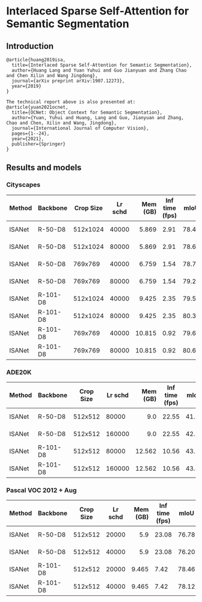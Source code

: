 # Interlaced Sparse Self-Attention for Semantic Segmentation

## Introduction

<!-- [ALGORITHM] -->

```
@article{huang2019isa,
  title={Interlaced Sparse Self-Attention for Semantic Segmentation},
  author={Huang Lang and Yuan Yuhui and Guo Jianyuan and Zhang Chao and Chen Xilin and Wang Jingdong},
  journal={arXiv preprint arXiv:1907.12273},
  year={2019}
}

The technical report above is also presented at:
@article{yuan2021ocnet,
  title={OCNet: Object Context for Semantic Segmentation},
  author={Yuan, Yuhui and Huang, Lang and Guo, Jianyuan and Zhang, Chao and Chen, Xilin and Wang, Jingdong},
  journal={International Journal of Computer Vision},
  pages={1--24},
  year={2021},
  publisher={Springer}
}
```

## Results and models

### Cityscapes

| Method | Backbone | Crop Size | Lr schd | Mem (GB) | Inf time (fps) | mIoU | mIoU(ms+flip) | config |download |
| --------|----------|-----------|-----------|--------:|----------|----------------|------:|--------------:|----------------------------------------------------------------------------------------------------------------------------------------------------------------------------------------------------------------------------------------------------------------------------------------------------------------------------------------------------------------------------------------------------------|
| ISANet | R-50-D8  | 512x1024  |  40000  |  5.869   |  2.91   | 78.49 |   79.44   |[config](https://github.com/open-mmlab/mmsegmentation/blob/master/configs/isanet/isanet_r50-d8_512x1024_40k_cityscapes.py)|[model](https://download.openmmlab.com/mmsegmentation/v0.5/isanet/isanet_r50-d8_512x1024_40k_cityscapes/isanet_r50-d8_512x1024_40k_cityscapes_20210901_054739-981bd763.pth) &#124; [log](https://download.openmmlab.com/mmsegmentation/v0.5/isanet/isanet_r50-d8_512x1024_40k_cityscapes/isanet_r50-d8_512x1024_40k_cityscapes_20210901_054739.log.json)                                         |
| ISANet | R-50-D8  | 512x1024  |  80000  |  5.869  |  2.91          | 78.68 |   80.25   |[config](https://github.com/open-mmlab/mmsegmentation/blob/master/configs/isanet/isanet_r50-d8_512x1024_80k_cityscapes.py)|[model](https://download.openmmlab.com/mmsegmentation/v0.5/isanet/isanet_r50-d8_512x1024_80k_cityscapes/isanet_r50-d8_512x1024_80k_cityscapes_20210901_074202-89384497.pth) &#124; [log](https://download.openmmlab.com/mmsegmentation/v0.5/isanet/isanet_r50-d8_512x1024_80k_cityscapes/isanet_r50-d8_512x1024_80k_cityscapes_20210901_074202.log.json)                                         |
| ISANet | R-50-D8  | 769x769   |  40000  |  6.759   |  1.54          | 78.70 |   80.28      |[config](https://github.com/open-mmlab/mmsegmentation/blob/master/configs/isanet/isanet_r50-d8_769x769_40k_cityscapes.py)|[model](https://download.openmmlab.com/mmsegmentation/v0.5/isanet/isanet_r50-d8_769x769_40k_cityscapes/isanet_r50-d8_769x769_40k_cityscapes_20210903_050200-4ae7e65b.pth) &#124; [log](https://download.openmmlab.com/mmsegmentation/v0.5/isanet/isanet_r50-d8_769x769_40k_cityscapes_20210903_050200.log.json)                                         |
| ISANet | R-50-D8  | 769x769   |  80000  |  6.759   |  1.54          | 79.29 |   80.53    |[config](https://github.com/open-mmlab/mmsegmentation/blob/master/configs/isanet/isanet_r50-d8_769x769_80k_cityscapes.py)|[model](https://download.openmmlab.com/mmsegmentation/v0.5/isanet/isanet_r50-d8_769x769_80k_cityscapes/isanet_r50-d8_769x769_80k_cityscapes_20210903_101126-99b54519.pth) &#124; [log](https://download.openmmlab.com/mmsegmentation/v0.5/isanet/isanet_r50-d8_769x769_80k_cityscapes/isanet_r50-d8_769x769_80k_cityscapes_20210903_101126.log.json)                                         |
| ISANet | R-101-D8 | 512x1024  |  40000  |  9.425   |  2.35         | 79.58 |   81.05  |[config](https://github.com/open-mmlab/mmsegmentation/blob/master/configs/isanet/isanet_r101-d8_512x1024_40k_cityscapes.py)|[model](https://download.openmmlab.com/mmsegmentation/v0.5/isanet/isanet_r101-d8_512x1024_40k_cityscapes/isanet_r101-d8_512x1024_40k_cityscapes_20210901_145553-293e6bd6.pth) &#124; [log](https://download.openmmlab.com/mmsegmentation/v0.5/isanet_r101-d8_512x1024_40k_cityscapes/isanet_r101-d8_512x1024_40k_cityscapes_20210901_145553.log.json)                                         |
| ISANet | R-101-D8 | 512x1024  |  80000  |  9.425   |  2.35          | 80.32 |  81.58  |[config](https://github.com/open-mmlab/mmsegmentation/blob/master/configs/isanet/isanet_r101-d8_512x1024_80k_cityscapes.py)|[model](https://download.openmmlab.com/mmsegmentation/v0.5/isanet/isanet_r101-d8_512x1024_80k_cityscapes/isanet_r101-d8_512x1024_80k_cityscapes_20210901_145243-5b99c9b2.pth) &#124; [log](https://download.openmmlab.com/mmsegmentation/v0.5/isanet/isanet_r101-d8_512x1024_80k_cityscapes/isanet_r101-d8_512x1024_80k_cityscapes_20210901_145243.log.json)                                         |
| ISANet | R-101-D8 | 769x769   |  40000  |  10.815  |  0.92         | 79.68 |    80.95     |[config](https://github.com/open-mmlab/mmsegmentation/blob/master/configs/isanet/isanet_r101-d8_769x769_40k_cityscapes.py)|[model](https://download.openmmlab.com/mmsegmentation/v0.5/isanet/isanet_r101-d8_769x769_40k_cityscapes/isanet_r101-d8_769x769_40k_cityscapes_20210903_111320-509e7224.pth) &#124; [log](https://download.openmmlab.com/mmsegmentation/v0.5/isanet/isanet_r101-d8_769x769_40k_cityscapes/isanet_r101-d8_769x769_40k_cityscapes_20210903_111320.log.json)                                         |
| ISANet | R-101-D8 | 769x769   |  80000  |  10.815  |  0.92          | 80.61 |   81.59  |[config](https://github.com/open-mmlab/mmsegmentation/blob/master/configs/isanet/isanet_r101-d8_769x769_80k_cityscapes.py)|[model](https://download.openmmlab.com/mmsegmentation/v0.5/isanet/isanet_r101-d8_769x769_80k_cityscapes/isanet_r101-d8_769x769_80k_cityscapes_20210903_111319-24f71dfa.pth) &#124; [log](https://download.openmmlab.com/mmsegmentation/v0.5/isanet/isanet_r101-d8_769x769_80k_cityscapes/isanet_r101-d8_769x769_80k_cityscapes_20210903_111319.log.json)                                         |

### ADE20K

| Method | Backbone | Crop Size | Lr schd | Mem (GB) | Inf time (fps) | mIoU | mIoU(ms+flip) | config |download |
| --------|----------|-----------|-----------|--------:|----------|----------------|------:|--------------:|----------------------------------------------------------------------------------------------------------------------------------------------------------------------------------------------------------------------------------------------------------------------------------------------------------------------------------------------------------------------------------------------------------|
| ISANet | R-50-D8  | 512x512  |  80000  |  9.0    |    22.55      | 41.12 |   42.35     |[config](https://github.com/open-mmlab/mmsegmentation/blob/master/configs/isanet/isanet_r50-d8_512x512_80k_ade20k.py)|[model](https://download.openmmlab.com/mmsegmentation/v0.5/isanet/isanet_r50-d8_512x512_80k_ade20k/isanet_r50-d8_512x512_80k_ade20k_20210903_124557-6ed83a0c.pth) &#124; [log](https://download.openmmlab.com/mmsegmentation/v0.5/isanet/isanet_r50-d8_512x512_80k_ade20k/isanet_r50-d8_512x512_80k_ade20k_20210903_124557.log.json)|
| ISANet | R-50-D8  | 512x512  |  160000 |  9.0     |    22.55        | 42.59 |  43.07      |[config](https://github.com/open-mmlab/mmsegmentation/blob/master/configs/isanet/isanet_r50-d8_512x512_160k_ade20k.py)|[model](https://download.openmmlab.com/mmsegmentation/v0.5/isanet/isanet_r50-d8_512x512_160k_ade20k/isanet_r50-d8_512x512_160k_ade20k_20210903_104850-f752d0a3.pth) &#124; [log](https://download.openmmlab.com/mmsegmentation/v0.5/isanet/isanet_r50-d8_512x512_160k_ade20k/isanet_r50-d8_512x512_160k_ade20k_20210903_104850.log.json)|
| ISANet | R-101-D8 | 512x512  |  80000  |  12.562   |    10.56       | 43.51 |  44.38        |[config](https://github.com/open-mmlab/mmsegmentation/blob/master/configs/isanet/isanet_r101-d8_512x512_80k_ade20k.py)|[model](https://download.openmmlab.com/mmsegmentation/v0.5/isanet/isanet_r101-d8_512x512_80k_ade20k/isanet_r101-d8_512x512_80k_ade20k_20210903_162056-68b235c2.pth) &#124; [log](https://download.openmmlab.com/mmsegmentation/v0.5/isanet/isanet_r101-d8_512x512_80k_ade20k/isanet_r101-d8_512x512_80k_ade20k_20210903_162056.log.json)|
| ISANet | R-101-D8 | 512x512  |  160000 |  12.562  |    10.56       | 43.80 |   45.4       |[config](https://github.com/open-mmlab/mmsegmentation/blob/master/configs/isanet/isanet_r101-d8_512x512_160k_ade20k.py)|[model](https://download.openmmlab.com/mmsegmentation/v0.5/isanet/isanet_r101-d8_512x512_160k_ade20k/isanet_r101-d8_512x512_160k_ade20k_20210903_211431-a7879dcd.pth) &#124; [log](https://download.openmmlab.com/mmsegmentation/v0.5/isanet/isanet_r101-d8_512x512_160k_ade20k/isanet_r101-d8_512x512_160k_ade20k_20210903_211431.log.json)|

### Pascal VOC 2012 + Aug

| Method | Backbone | Crop Size | Lr schd | Mem (GB) | Inf time (fps) | mIoU | mIoU(ms+flip) | config |download |
| --------|----------|-----------|-----------|--------:|----------|----------------|------:|--------------:|----------------------------------------------------------------------------------------------------------------------------------------------------------------------------------------------------------------------------------------------------------------------------------------------------------------------------------------------------------------------------------------------------------|
| ISANet | R-50-D8  | 512x512  |  20000  |   5.9  |   23.08       | 76.78 |   77.79    |[config](https://github.com/open-mmlab/mmsegmentation/blob/master/configs/isanet/isanet_r50-d8_512x512_20k_voc12aug.py)|[model](https://download.openmmlab.com/mmsegmentation/v0.5/isanet/isanet_r50-d8_512x512_20k_voc12aug/isanet_r50-d8_512x512_20k_voc12aug_20210901_164838-79d59b80.pth) &#124; [log](https://download.openmmlab.com/mmsegmentation/v0.5/isanet/isanet_r50-d8_512x512_20k_voc12aug/isanet_r50-d8_512x512_20k_voc12aug_20210901_164838.log.json)|
| ISANet | R-50-D8  | 512x512  |  40000  |   5.9  |   23.08        | 76.20 |    77.22       |[config](https://github.com/open-mmlab/mmsegmentation/blob/master/configs/isanet/isanet_r50-d8_512x512_40k_voc12aug.py)|[model](https://download.openmmlab.com/mmsegmentation/v0.5/isanet/isanet_r50-d8_512x512_40k_voc12aug/isanet_r50-d8_512x512_40k_voc12aug_20210901_151349-7d08a54e.pth) &#124; [log](https://download.openmmlab.com/mmsegmentation/v0.5/isanet/isanet_r50-d8_512x512_40k_voc12aug/isanet_r50-d8_512x512_40k_voc12aug_20210901_151349.log.json)|
| ISANet | R-101-D8 | 512x512  |  20000  |   9.465  |   7.42        | 78.46 |     79.16    |[config](https://github.com/open-mmlab/mmsegmentation/blob/master/configs/isanet/isanet_r101-d8_512x512_20k_voc12aug.py)|[model](https://download.openmmlab.com/mmsegmentation/v0.5/isanet/isanet_r101-d8_512x512_20k_voc12aug/isanet_r101-d8_512x512_20k_voc12aug_20210901_115805-3ccbf355.pth) &#124; [log](https://download.openmmlab.com/mmsegmentation/v0.5/isanet/isanet_r101-d8_512x512_20k_voc12aug/isanet_r101-d8_512x512_20k_voc12aug_20210901_115805.log.json)|
| ISANet | R-101-D8 | 512x512  |  40000  |   9.465  |   7.42         | 78.12 |     79.04    |[config](https://github.com/open-mmlab/mmsegmentation/blob/master/configs/isanet/isanet_r101-d8_512x512_40k_voc12aug.py)|[model](https://download.openmmlab.com/mmsegmentation/v0.5/isanet/isanet_r101-d8_512x512_40k_voc12aug/isanet_r101-d8_512x512_40k_voc12aug_20210901_145814-bc71233b.pth) &#124; [log](https://download.openmmlab.com/mmsegmentation/v0.5/isanet/isanet_r101-d8_512x512_40k_voc12aug/isanet_r101-d8_512x512_40k_voc12aug_20210901_145814.log.json)|

